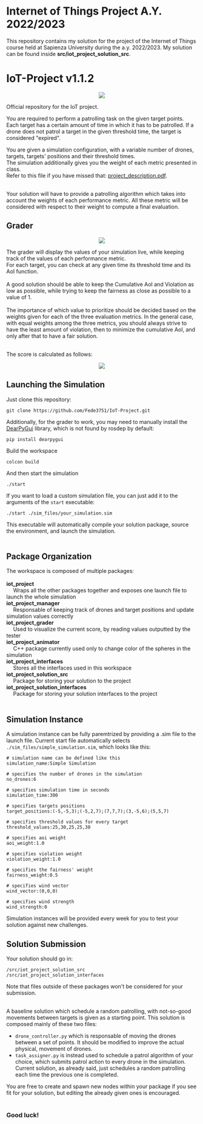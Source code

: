 # Internet of Things Project A.Y. 2022/2023

This repository contains my solution for the project of the Internet of Things course held at Sapienza University during the a.y. 2022/2023. My solution can be found inside **src/iot_project_solution_src**.

# IoT-Project v1.1.2

<p align="center">
  <img src="https://fede3751.github.io/IoT_lectures/imgs/project/project_splashart.png">
</p>

Official repository for the IoT project.

You are required to perform a patrolling task on the given target points.
Each target has a certain amount of time in which it has to be patrolled.
If a drone does not patrol a target in the given threshold time, the target is considered "expired".

You are given a simulation configuration, with a variable number of drones, targets, targets' positions and their threshold times.<br>
The simulation additionally gives you the weight of each metric presented in class.<br>
Refer to this file if you have missed that: <a href="https://fede3751.github.io/IoT_lectures/misc_files/project_description.pdf">project_description.pdf</a>.<br><br>

Your solution will have to provide a patrolling algorithm which takes into account the weights of each performance metric. All these metric will be considered with respect to their weight to compute a final evaluation.

## Grader

<p align="center">
  <img src="https://fede3751.github.io/IoT_lectures/imgs/project/grader_display.png">
</p>

The grader will display the values of your simulation live, while keeping track of the values of each performance metric.<br>
For each target, you can check at any given time its threshold time and its AoI function.<br><br>
A good solution should be able to keep the Cumulative AoI and Violation as low as possible, while trying to keep the fairness as close as possible to a value of 1.<br><br>
The importance of which value to prioritize should be decided based on the weights given for each of the three evaluation metrics.
In the general case, with equal weights among the three metrics, you should always strive to have the least amount of violation, then to minimize the cumulative AoI, and only after that to have a fair solution.<br><br>

The score is calculated as follows:

<p align="center">
  <img src="https://fede3751.github.io/IoT_lectures/imgs/project/score_calculation.png">
</p>


## Launching the Simulation

Just clone this repository:

```
git clone https://github.com/Fede3751/IoT-Project.git
```

Additionally, for the grader to work, you may need to manually install the <a href="https://github.com/hoffstadt/DearPyGui">DearPyGui</a> library, which is not found by rosdep by default:
```
pip install dearpygui
```


Build the workspace

```
colcon build
```

And then start the simulation

```
./start
```

If you want to load a custom simulation file, you can just add it to the arguments of the <code>start</code> executable:

```
./start ./sim_files/your_simulation.sim
```

This executable will automatically compile your solution package, source the environment, and launch the simulation.<br><br>

## Package Organization

The workspace is composed of multiple packages:<br><br>
**iot_project**<br>
  &emsp; Wraps all the other packages together and exposes one launch file to launch the whole simulation<br>
**iot_project_manager**<br>
  &emsp; Responsable of keeping track of drones and target positions and update simulation values correctly<br>
**iot_project_grader**<br>
  &emsp; Used to visualize the current score, by reading values outputted by the tester<br>
**iot_project_animator**<br>
  &emsp; C++ package currently used only to change color of the spheres in the simulation<br>
**iot_project_interfaces**<br>
  &emsp; Stores all the interfaces used in this workspace<br>
**iot_project_solution_src**<br>
  &emsp; Package for storing your solution to the project<br>
**iot_project_solution_interfaces**<br>
  &emsp; Package for storing your solution interfaces to the project<br><br>

## Simulation Instance

A simulation instance can be fully paremtrized by providing a .sim file to the launch file. Current start file automatically selects <code>./sim_files/simple_simulation.sim</code>, which looks like this:<br>

```
# simulation name can be defined like this
simulation_name:Simple Simulation

# specifies the number of drones in the simulation
no_drones:6

# specifies simulation time in seconds
simulation_time:300

# specifies targets positions
target_positions:(-5,-5,3);(-5,2,7);(7,7,7);(3,-5,6);(5,5,7)

# specifies threshold values for every target
threshold_values:25,30,25,25,30

# specifies aoi weight
aoi_weight:1.0

# specifies violation weight
violation_weight:1.0

# specifies the fairness' weight
fairness_weight:0.5

# specifies wind vector
wind_vector:(0,0,0)

# specifies wind strength
wind_strength:0
```

Simulation instances will be provided every week for you to test your solution against new challenges.


## Solution Submission

Your solution should go in:

```
/src/iot_project_solution_src
/src/iot_project_solution_interfaces
```

Note that files outside of these packages won't be considered for your submission.<br><br>


A baseline solution which schedule a random patrolling, with not-so-good movements between targets is given as a starting point. This solution is composed mainly of these two files:<br>
- <code>drone_controller.py</code> which is responsable of moving the drones between a set of points. It should be modified to improve the actual physical, movement of drones.<br>
- <code>task_assigner.py</code> is instead used to schedule a patrol algorithm of your choice, which submits patrol action to every drone in the simulation. Current solution, as already said, just schedules a random patrolling each time the previous one is completed.<br>

You are free to create and spawn new nodes within your package if you see fit for your solution, but editing the already given ones is encouraged.<br><br>

### Good luck!
